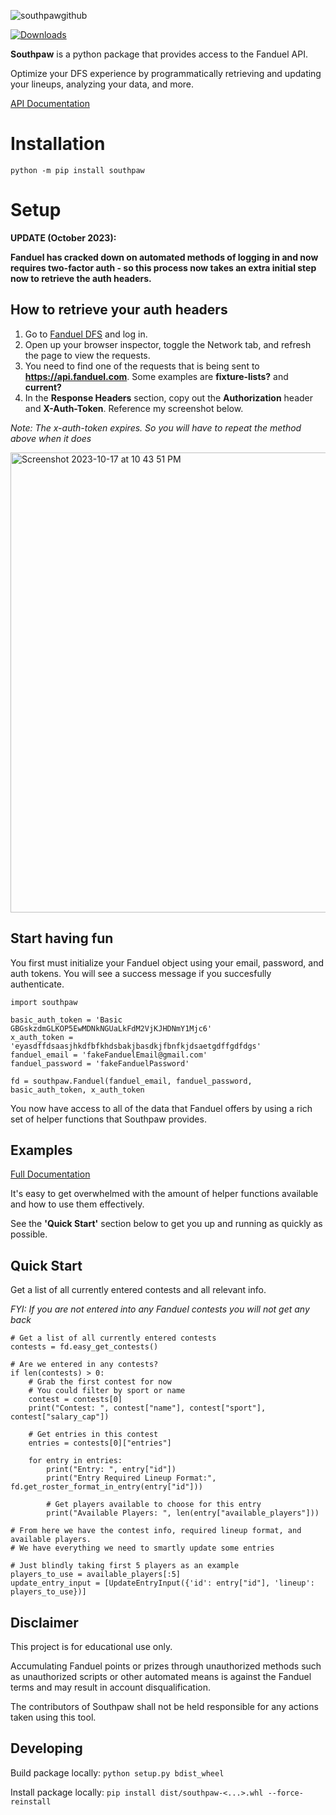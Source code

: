 ![southpawgithub](https://user-images.githubusercontent.com/12603953/126020923-ea260184-ac3c-4960-bec3-0e68e3b89136.png)

[![Downloads](https://static.pepy.tech/badge/southpaw)](https://pypi.org/project/southpaw/)

**Southpaw** is a python package that provides access to the Fanduel API.

Optimize your DFS experience by programmatically retrieving and updating your lineups, analyzing your data, and more.

[API Documentation](https://bcanfield.github.io/southpaw/)
  
# Installation
```
python -m pip install southpaw
```

# Setup

  
**UPDATE (October 2023):**

**Fanduel has cracked down on automated methods of logging in and now requires two-factor auth - so this process now takes an extra initial step now to retrieve the auth headers.**

## How to retrieve your auth headers
1. Go to [Fanduel DFS](https://www.fanduel.com/contests) and log in.
2. Open up your browser inspector, toggle the Network tab, and refresh the page to view the requests.
4. You need to find one of the requests that is being sent to **https://api.fanduel.com**. Some examples are **fixture-lists?** and **current?**
5. In the **Response Headers** section, copy out the **Authorization** header and **X-Auth-Token**. Reference my screenshot below.

*Note: The x-auth-token expires. So you will have to repeat the method above when it does*

<img width="736" alt="Screenshot 2023-10-17 at 10 43 51 PM" src="https://github.com/bcanfield/southpaw/assets/12603953/b3a5f76b-6a87-4094-8fe6-e956072bfd2a">

## Start having fun 
You first must initialize your Fanduel object using your email, password, and auth tokens. You will see a success message if you succesfully authenticate.

```
import southpaw

basic_auth_token = 'Basic GBGskzdmGLKOP5EwMDNkNGUaLkFdM2VjKJHDNmY1Mjc6'
x_auth_token = 'eyasdffdsaasjhkdfbfkhdsbakjbasdkjfbnfkjdsaetgdffgdfdgs'
fanduel_email = 'fakeFanduelEmail@gmail.com'
fanduel_password = 'fakeFanduelPassword'

fd = southpaw.Fanduel(fanduel_email, fanduel_password, basic_auth_token, x_auth_token
```
You now have access to all of the data that Fanduel offers by using a rich set of helper functions that Southpaw provides.

## Examples

[Full Documentation](https://bcanfield.github.io/southpaw/)

It's easy to get overwhelmed with the amount of helper functions available and how to use them effectively.

See the **'Quick Start'** section below to get you up and running as quickly as possible.


## Quick Start
Get a list of all currently entered contests and all relevant info.

*FYI: If you are not entered into any Fanduel contests you will not get any back*
```
# Get a list of all currently entered contests
contests = fd.easy_get_contests()

# Are we entered in any contests?
if len(contests) > 0:
    # Grab the first contest for now
    # You could filter by sport or name
    contest = contests[0]
    print("Contest: ", contest["name"], contest["sport"], contest["salary_cap"])
    
    # Get entries in this contest
    entries = contests[0]["entries"]
    
    for entry in entries:
        print("Entry: ", entry["id"])
        print("Entry Required Lineup Format:", fd.get_roster_format_in_entry(entry["id"]))
        
        # Get players available to choose for this entry
        print("Available Players: ", len(entry["available_players"]))

# From here we have the contest info, required lineup format, and available players.
# We have everything we need to smartly update some entries

# Just blindly taking first 5 players as an example
players_to_use = available_players[:5]
update_entry_input = [UpdateEntryInput({'id': entry["id"], 'lineup': players_to_use})]
```
## Disclaimer

This project is for educational use only.

Accumulating Fanduel points or prizes through unauthorized methods such as unauthorized scripts or other automated means is against the Fanduel terms and may result in account disqualification.

The contributors of Southpaw shall not be held responsible for any actions taken using this tool.

## Developing
Build package locally:
`python setup.py bdist_wheel`

Install package locally:
`pip install dist/southpaw-<...>.whl --force-reinstall`